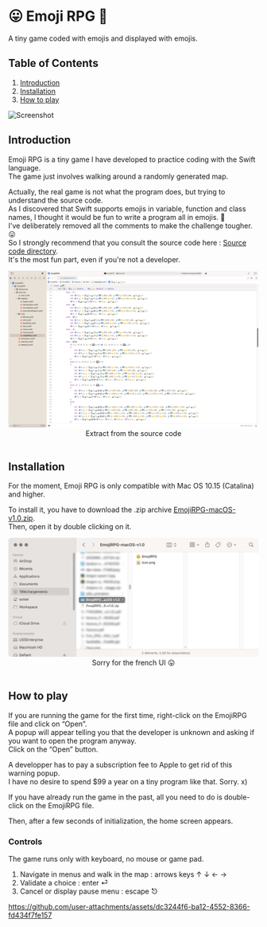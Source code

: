 # 😛 Emoji RPG 🤪

A tiny game coded with emojis and displayed with emojis.

## Table of Contents

1. [Introduction](#introduction)
2. [Installation](#installation)
3. [How to play](#how-to-play)

![Screenshot](https://github.com/user-attachments/assets/007ac6d2-ab0a-4f26-881c-4fadca6dbe8f)

## Introduction

Emoji RPG is a tiny game I have developed to practice coding with the Swift language.</br>
The game just involves walking around a randomly generated map.</br>

Actually, the real game is not what the program does, but trying to understand the source code.</br>
As I discovered that Swift supports emojis in variable, function and class names, I thought it would be fun to write a program all in emojis. 🤪</br>
I've deliberately removed all the comments to make the challenge tougher. 😛</br>
So I strongly recommend that you consult the source code here : [Source code directory](https://github.com/Killfaeh/EmojiRPG/tree/main/Sources). </br>
It's the most fun part, even if you're not a developer.</br>

<div align="center">
<img src="./Screenshots/codeScreenshot.png"></br>
Extract from the source code
</div></br>

## Installation

For the moment, Emoji RPG is only compatible with Mac OS 10.15 (Catalina) and higher.</br>

To install it, you have to download the .zip archive [EmojiRPG-macOS-v1.0.zip](https://github.com/Killfaeh/EmojiRPG/raw/refs/heads/main/Releases/EmojiRPG-macOS-v1.0.zip). </br>
Then, open it by double clicking on it.

<div align="center">
<img src="./Screenshots/archiveScreenshot.png"></br>
Sorry for the french UI 😛
</div></br>

## How to play

If you are running the game for the first time, right-click on the EmojiRPG file and click on “Open”. </br>
A popup will appear telling you that the developer is unknown and asking if you want to open the program anyway. </br>
Click on the “Open” button.</br>

A developper has to pay a subscription fee to Apple to get rid of this warning popup. </br>
I have no desire to spend $99 a year on a tiny program like that. Sorry. x) </br>

If you have already run the game in the past, all you need to do is double-click on the EmojiRPG file.</br>

Then, after a few seconds of initialization, the home screen appears. </br>

### Controls

The game runs only with keyboard, no mouse or game pad.

1. Navigate in menus and walk in the map : arrows keys ↑ ↓ ← → 
2. Validate a choice : enter ⏎
3. Cancel or display pause menu : escape ⎋

https://github.com/user-attachments/assets/dc3244f6-ba12-4552-8366-fd434f7fe157
